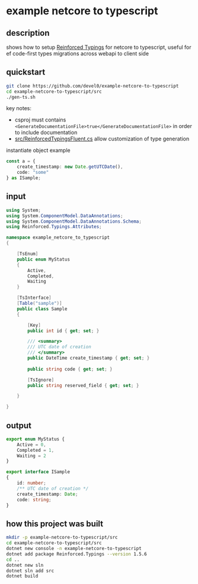 # example netcore to typescript

## description

shows how to setup [Reinforced Typings](https://github.com/reinforced/Reinforced.Typings) for netcore to typescript, useful for ef code-first types migrations across webapi to client side

## quickstart

```sh
git clone https://github.com/devel0/example-netcore-to-typescript
cd example-netcore-to-typescript/src
./gen-ts.sh
```

key notes:
- csproj must contains `<GenerateDocumentationFile>true</GenerateDocumentationFile>` in order to include documentation
- [src/ReinforcedTypingsFluent.cs](src/ReinforcedTypingsFluent.cs) allow customization of type generation

instantiate object example

```ts
const a = {
	create_timestamp: new Date.getUTCDate(),
	code: "some"
} as ISample;
```

## input

```cs
using System;
using System.ComponentModel.DataAnnotations;
using System.ComponentModel.DataAnnotations.Schema;
using Reinforced.Typings.Attributes;

namespace example_netcore_to_typescript
{

    [TsEnum]
    public enum MyStatus
    {
        Active,
        Completed,
        Waiting
    }

    [TsInterface]
    [Table("sample")]
    public class Sample
    {

        [Key]
        public int id { get; set; }

        /// <summary>
        /// UTC date of creation
        /// </summary>        
        public DateTime create_timestamp { get; set; }
        
        public string code { get; set; } 

        [TsIgnore]
        public string reserved_field { get; set; }

    }

}
```

## output

```ts
export enum MyStatus { 
	Active = 0, 
	Completed = 1, 
	Waiting = 2
}

export interface ISample
{
	id: number;
	/** UTC date of creation */
	create_timestamp: Date;
	code: string;
}

```

## how this project was built

```sh
mkdir -p example-netcore-to-typescript/src
cd example-netcore-to-typescript/src
dotnet new console -n example-netcore-to-typescript
dotnet add package Reinforced.Typings --version 1.5.6
cd ..
dotnet new sln
dotnet sln add src
dotnet build
```
